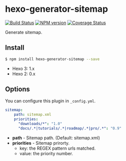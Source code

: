 # hexo-generator-sitemap

[![Build Status](https://travis-ci.org/hexojs/hexo-generator-sitemap.svg?branch=master)](https://travis-ci.org/hexojs/hexo-generator-sitemap)  [![NPM version](https://badge.fury.io/js/hexo-generator-sitemap.svg)](http://badge.fury.io/js/hexo-generator-sitemap) [![Coverage Status](https://img.shields.io/coveralls/hexojs/hexo-generator-sitemap.svg)](https://coveralls.io/r/hexojs/hexo-generator-sitemap?branch=master)

Generate sitemap.

## Install

``` bash
$ npm install hexo-generator-sitemap --save
```

- Hexo 3: 1.x
- Hexo 2: 0.x

## Options

You can configure this plugin in `_config.yml`.

``` yaml
sitemap:
    path: sitemap.xml
    priorities:
      "downloads/*": "1.0"
      "docs/.*|tutorials/.*|roadmap/.*|pro/.*": "0.9"
```

- **path** - Sitemap path. (Default: sitemap.xml)
- **priorities** - Sitemap prirorty.
  - key: the REGEX pattern urls matched.
  - value: the priority number.